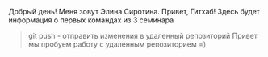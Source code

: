 Добрый день! Меня зовут Элина Сиротина.
Привет, Гитхаб! Здесь будет информация о первых командах из 3 семинара
> git push - отправить изменения в удаленный репозиторий
Привет мы пробуем работу с удаленным репозиторием =)
